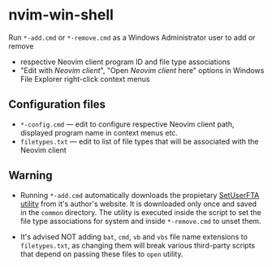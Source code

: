 # nvim-win-shell

Run `*-add.cmd` or `*-remove.cmd` as a Windows Administrator user to add or remove
 - respective Neovim client program ID and file type associations
 - "Edit with *Neovim client*", "Open *Neovim client* here" options in Windows File Explorer right-click context menus

## Configuration files

- `*-config.cmd` — edit to configure respective Neovim client path, displayed program name in context menus etc.
- `filetypes.txt` — edit to list of file types that will be associated with the Neovim client

## Warning

- Running `*-add.cmd` automatically downloads the propietary [SetUserFTA utility](https://kolbi.cz/blog/2017/10/25/setuserfta-userchoice-hash-defeated-set-file-type-associations-per-user/) from it's author's website. It is downloaded only once and saved in the `common` directory. The utility is executed inside the script to set the file type associations for system and inside `*-remove.cmd` to unset them.

- It's advised NOT adding `bat`, `cmd`, `vb` and `vbs` file name extensions to `filetypes.txt`, as changing them will break various third-party scripts that depend on passing these files to `open` utility.
